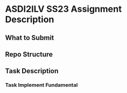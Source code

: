 # ASDI2ILV SS23 Assignment Description

## What to Submit

## Repo Structure

## Task Description

### Task Implement Fundamental 




